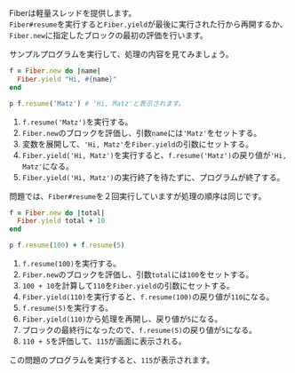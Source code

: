 Fiberは軽量スレッドを提供します。  
`Fiber#resume`を実行すると`Fiber.yield`が最後に実行された行から再開するか、`Fiber.new`に指定したブロックの最初の評価を行います。

サンプルプログラムを実行して、処理の内容を見てみましょう。

```ruby
f = Fiber.new do |name|
  Fiber.yield "Hi, #{name}"
end

p f.resume('Matz') # 'Hi, Matz'と表示されます。
```

1. `f.resume('Matz')`を実行する。
1. `Fiber.new`のブロックを評価し、引数`name`には`'Matz'`をセットする。
1. 変数を展開して、`'Hi, Matz'`を`Fiber.yield`の引数にセットする。
1. `Fiber.yield('Hi, Matz')`を実行すると、`f.resume('Matz')`の戻り値が`'Hi, Matz'`になる。
1. `Fiber.yield('Hi, Matz')`の実行終了を待たずに、プログラムが終了する。

問題では、`Fiber#resume`を２回実行していますが処理の順序は同じです。

```ruby
f = Fiber.new do |total|
  Fiber.yield total + 10
end

p f.resume(100) + f.resume(5)
```

1. `f.resume(100)`を実行する。
1. `Fiber.new`のブロックを評価し、引数`total`には`100`をセットする。
1. `100 + 10`を計算して`110`を`Fiber.yield`の引数にセットする。
1. `Fiber.yield(110)`を実行すると、`f.resume(100)`の戻り値が`110`になる。
1. `f.resume(5)`を実行する。
1. `Fiber.yield(110)`から処理を再開し、戻り値が`5`になる。
1. ブロックの最終行になったので、`f.resume(5)`の戻り値が`5`になる。
1. `110 + 5`を評価して、`115`が画面に表示される。

この問題のプログラムを実行すると、`115`が表示されます。
